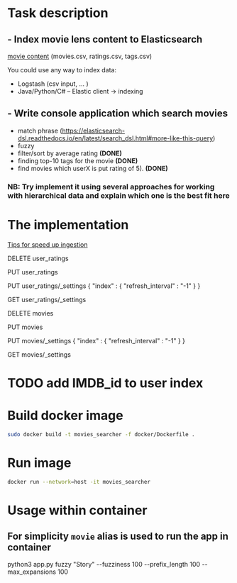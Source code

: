 # Task description

## - Index movie lens content to Elasticsearch
[movie content](https://files.grouplens.org/datasets/movielens/ml-25m-README.html) (movies.csv, ratings.csv, tags.csv)

You could use any way to index data:
- Logstash (csv input, ... )
- Java/Python/C# – Elastic client -> indexing

## - Write console application which search movies

- match phrase (https://elasticsearch-dsl.readthedocs.io/en/latest/search_dsl.html#more-like-this-query)
- fuzzy
- filter/sort by average rating <b>(DONE)</b>
- finding top-10 tags for the movie <b>(DONE)</b>
- find movies which userX is put rating of 5). <b>(DONE)</b>

### NB: Try implement it using several approaches for working with hierarchical data and explain which one is the best fit here

# The implementation

[Tips for speed up ingestion](https://www.elastic.co/guide/en/elasticsearch/reference/current/tune-for-indexing-speed.html)

DELETE user_ratings

PUT user_ratings

PUT user_ratings/_settings
{
  "index" : {
    "refresh_interval" : "-1"
  }
}

GET user_ratings/_settings



DELETE movies

PUT movies

PUT movies/_settings
{
  "index" : {
    "refresh_interval" : "-1"
  }
}

GET movies/_settings

# TODO add IMDB_id to user index

# Build docker image

``` bash
sudo docker build -t movies_searcher -f docker/Dockerfile .
```

# Run image

``` bash
docker run --network=host -it movies_searcher
```

# Usage within container

## For simplicity `movie` alias is used to run the app in container



python3 app.py fuzzy "Story" --fuzziness 100 --prefix_length 100 --max_expansions 100
